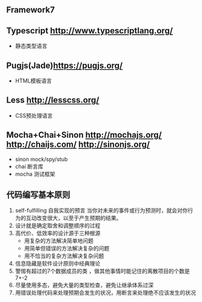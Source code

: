 ## Framework7 

## Typescript <http://www.typescriptlang.org/>

- 静态类型语言

## Pugjs(Jade)<https://pugjs.org/>

- HTML模板语言

## Less <http://lesscss.org/>

- CSS预处理语言
## Mocha+Chai+Sinon <http://mochajs.org/> <http://chaijs.com/> <http://sinonjs.org/>

- sinon mock/spy/stub
- chai 断言库
- mocha 测试框架

## 代码编写基本原则

1. self-fulfilling 自我实现的预言 当你对未来的事件或行为预测时，就会对你行为的互动改变很大，以至于产生预期的结果。
2. 设计就是确定取舍和调整顺序的过程
3. 高代价、低效率的设计源于三种根源
	- 用复杂的方法解决简单地问题
	- 用简单但错误的方法解决复杂的问题
	- 用不恰当的复杂方法解决复杂问题
4. 信息隐藏是软件设计原则中经典理论
5. 警惕有超过的7个数据成员的类 ，做其他事情时能记住的离散项目的个数是7+-2
6. 尽量使用多态，避免大量的类型检查，避免让继承体系过深
7. 用错误处理代码来处理预期会发生的状况，用断言来处理绝不应该发生的状况
